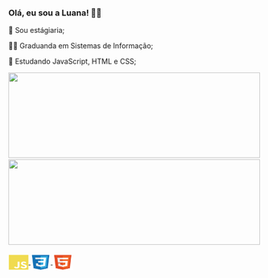 ### Olá, eu sou a Luana! 🦸‍♀️


🔭 Sou estágiaria;

👩‍🎓 Graduanda em Sistemas de Informação; 

🌱 Estudando JavaScript, HTML e CSS;

 <div>
  <a href="https://github.com/luana-gruber">
  <img height="170em" width="500em" src="https://github-readme-stats.vercel.app/api?username=luana-gruber&show_icons=true&theme=dracula&include_all_commits=true&count_private=true"/>
  <img height="170em" width="500em" src="https://github-readme-stats.vercel.app/api/top-langs/?username=luana-gruber&layout=compact&langs_count=7&theme=dracula"/>
</div>
<div style="display: inline_block"><br>
  <img align="center" alt="Luana-Js" height="30" width="40" src="https://raw.githubusercontent.com/devicons/devicon/master/icons/javascript/javascript-plain.svg">
  <img align="center" alt="Luana-CSS" height="30" width="40" src="https://raw.githubusercontent.com/devicons/devicon/master/icons/css3/css3-original.svg">
  <img align="center" alt="Luana-HTML" height="30" width="40" src="https://raw.githubusercontent.com/devicons/devicon/master/icons/html5/html5-original.svg">
</div>
